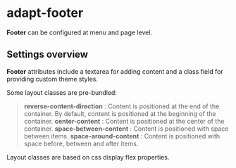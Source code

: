 # adapt-footer

**Footer** can be configured at menu and page level.

## Settings overview

**Footer** attributes include a textarea for adding content and a class field for providing custom theme styles.

Some layout classes are pre-bundled:
>**reverse-content-direction** : Content is positioned at the end of the container. By default, content is positioned at the beginning of the container.
>**center-content** : Content is positioned at the center of the container.
>**space-between-content** : Content is positioned with space between items.
>**space-around-content** : Content is positioned with space before, between and after items.

Layout classes are based on css display flex properties.
